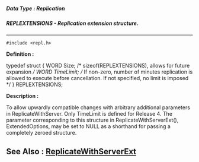 ##### Data Type : Replication
##### REPLEXTENSIONS - Replication extension structure.
---
```
#include <repl.h>
```

**Definition :**

typedef struct {
   WORD     Size;      /* sizeof(REPLEXTENSIONS), allows for future
                          expansion */
   WORD     TimeLimit; /* If non-zero, number of minutes replication
                          is allowed to execute before cancellation.
                          If not specified, no limit is imposed */
} REPLEXTENSIONS;

**Description :**

To allow upwardly compatible changes with arbitrary additional parameters in ReplicateWithServer.  Only TimeLimit is defined for Release 4.  The parameter corresponding to this structure in ReplicateWithServerExt(), ExtendedOptions, may be set to NULL as a shorthand for passing a completely zeroed structure.


**See Also :**
[ReplicateWithServerExt](/domino-c-api-docs/reference/Func/ReplicateWithServerExt)
---
